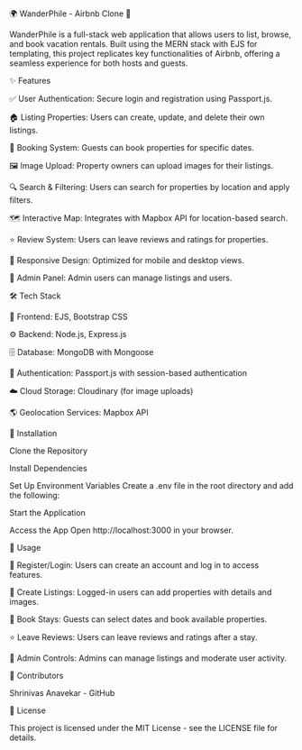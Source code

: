🌍 WanderPhile - Airbnb Clone 🏡

WanderPhile is a full-stack web application that allows users to list, browse, and book vacation rentals. Built using the MERN stack with EJS for templating, this project replicates key functionalities of Airbnb, offering a seamless experience for both hosts and guests.

✨ Features

✅ User Authentication: Secure login and registration using Passport.js.

🏠 Listing Properties: Users can create, update, and delete their own listings.

📅 Booking System: Guests can book properties for specific dates.

🖼 Image Upload: Property owners can upload images for their listings.

🔍 Search & Filtering: Users can search for properties by location and apply filters.

🗺 Interactive Map: Integrates with Mapbox API for location-based search.

⭐ Review System: Users can leave reviews and ratings for properties.

📱 Responsive Design: Optimized for mobile and desktop views.

🔑 Admin Panel: Admin users can manage listings and users.

🛠 Tech Stack

🎨 Frontend: EJS, Bootstrap CSS

⚙️ Backend: Node.js, Express.js

🗄 Database: MongoDB with Mongoose

🔐 Authentication: Passport.js with session-based authentication

☁️ Cloud Storage: Cloudinary (for image uploads)

🌎 Geolocation Services: Mapbox API

🚀 Installation

Clone the Repository

Install Dependencies

Set Up Environment Variables
Create a .env file in the root directory and add the following:

Start the Application

Access the App
Open http://localhost:3000 in your browser.

🎯 Usage

👤 Register/Login: Users can create an account and log in to access features.

🏡 Create Listings: Logged-in users can add properties with details and images.

📅 Book Stays: Guests can select dates and book available properties.

⭐ Leave Reviews: Users can leave reviews and ratings after a stay.

🔧 Admin Controls: Admins can manage listings and moderate user activity.



👥 Contributors

Shrinivas Anavekar - GitHub

📜 License

This project is licensed under the MIT License - see the LICENSE file for details.
